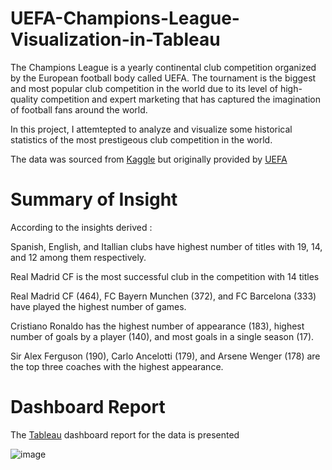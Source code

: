 # UEFA-Champions-League-Visualization-in-Tableau

The Champions League is a yearly continental club competition organized by the European football body called UEFA. The tournament is the biggest and most popular club competition in the world due to its level of high-quality competition and expert marketing that has captured the imagination of football fans around the world.

In this project, I attemtepted to analyze and visualize some historical statistics of the most prestigeous club competition in the world.

The data was sourced from [Kaggle](https://www.kaggle.com/datasets/basharalkuwaiti/champions-league-era-stats) but originally provided by [UEFA](https://www.kaggle.com/datasets/basharalkuwaiti/champions-league-era-stats](https://www.uefa.com/)https://www.uefa.com/)



# Summary of Insight

According to the insights derived :

Spanish, English, and Itallian clubs have highest number of titles with 19, 14, and 12 among them respectively.

Real Madrid CF is the most successful club in the competition with 14 titles

Real Madrid CF (464), FC Bayern Munchen (372), and FC Barcelona (333) have played the highest number of games.

Cristiano Ronaldo has the highest number of appearance (183), highest number of goals by a player (140), and most goals in a single season (17).

Sir Alex Ferguson (190), Carlo Ancelotti (179), and Arsene Wenger (178) are the top three coaches with the highest appearance. 


# Dashboard Report

The [Tableau](https://public.tableau.com/app/profile/john.ogunleye/viz/UEFAChampionsLeague_16984365397210/Dashboard1?publish=yes) dashboard report for the data is presented

![image](https://github.com/JohnOlufemi/UEFA-Champions-League-Visualization-in-Tableau/assets/104203741/fdc97e73-ec8a-43b8-8d9c-e10c24150594)


